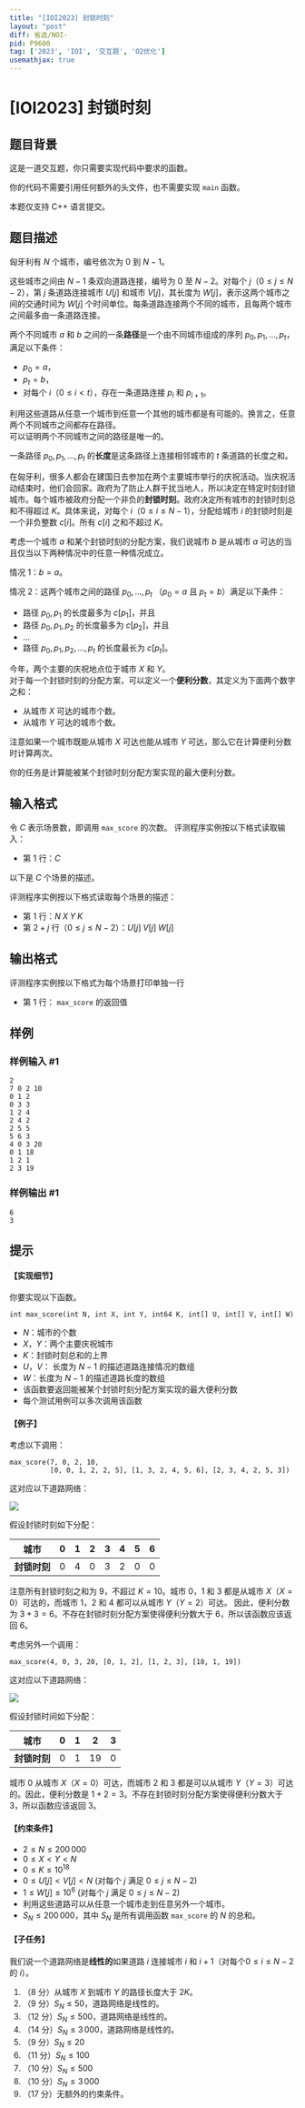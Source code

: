 ```yaml
---
title: "[IOI2023] 封锁时刻"
layout: "post"
diff: 省选/NOI-
pid: P9600
tag: ['2023', 'IOI', '交互题', 'O2优化']
usemathjax: true
---
```


# [IOI2023] 封锁时刻
## 题目背景

这是一道交互题，你只需要实现代码中要求的函数。

你的代码不需要引用任何额外的头文件，也不需要实现 `main` 函数。

本题仅支持 C++ 语言提交。
## 题目描述

匈牙利有 $N$ 个城市，编号依次为 $0$ 到 $N - 1$。

这些城市之间由 $N - 1$ 条双向道路连接，编号为 $0$ 至 $N - 2$。对每个 $j$（$0 \le j \le N - 2$），第 $j$ 条道路连接城市 $U[j]$ 和城市 $V[j]$，其长度为 $W[j]$，表示这两个城市之间的交通时间为 $W[j]$ 个时间单位。每条道路连接两个不同的城市，且每两个城市之间最多由一条道路连接。

两个不同城市 $a$ 和 $b$ 之间的一条**路径**是一个由不同城市组成的序列 $p_0, p_1, \ldots, p_t$，满足以下条件：
 * $p_0 = a$， 
 * $p_t = b$， 
 * 对每个 $i$（$0 \le i \lt t$），存在一条道路连接 $p_i$ 和 $p_{i + 1}$。

利用这些道路从任意一个城市到任意一个其他的城市都是有可能的。换言之，任意两个不同城市之间都存在路径。  
可以证明两个不同城市之间的路径是唯一的。

一条路径 $p_0, p_1, \ldots, p_t$ 的**长度**是这条路径上连接相邻城市的 $t$ 条道路的长度之和。

在匈牙利，很多人都会在建国日去参加在两个主要城市举行的庆祝活动。当庆祝活动结束时，他们会回家。政府为了防止人群干扰当地人，所以决定在特定时刻封锁城市。每个城市被政府分配一个非负的**封锁时刻**。政府决定所有城市的封锁时刻总和不得超过 $K$。具体来说，对每个 $i$（$0 \leq i \leq N - 1$），分配给城市 $i$ 的封锁时刻是一个非负整数  $c[i]$。所有  $c[i]$ 之和不超过 $K$。

考虑一个城市 $a$ 和某个封锁时刻的分配方案，我们说城市 $b$ 是从城市 $a$ 可达的当且仅当以下两种情况中的任意一种情况成立。

情况 1：$b = a$。

情况 2：这两个城市之间的路径  $p_0, \ldots, p_t$ （$p_0 = a$ 且 $p_t = b$）满足以下条件：
* 路径 $p_0, p_1$ 的长度最多为 $c[p_1]$，并且
* 路径 $p_0, p_1, p_2$ 的长度最多为 $c[p_2]$，并且
* $\ldots$
* 路径 $p_0, p_1, p_2, \ldots, p_t$ 的长度最长为  $c[p_t]$。

今年，两个主要的庆祝地点位于城市 $X$ 和 $Y$。  
对于每一个封锁时刻的分配方案，可以定义一个**便利分数**，其定义为下面两个数字之和：
- 从城市 $X$ 可达的城市个数。
- 从城市 $Y$ 可达的城市个数。

注意如果一个城市既能从城市 $X$ 可达也能从城市 $Y$ 可达，那么它在计算便利分数时计算两次。

你的任务是计算能被某个封锁时刻分配方案实现的最大便利分数。
## 输入格式

令 $C$ 表示场景数，即调用 `max_score` 的次数。
评测程序实例按以下格式读取输入：

* 第 $1$ 行：$C$

以下是 $C$ 个场景的描述。

评测程序实例按以下格式读取每个场景的描述：

* 第 $1$ 行：$N \; X \; Y \; K$
* 第 $2 + j$ 行（$0 \le j \le N - 2$）：$U[j] \; V[j] \; W[j]$
## 输出格式

评测程序实例按以下格式为每个场景打印单独一行

* 第 $1$ 行： `max_score` 的返回值
## 样例

### 样例输入 #1
```
2
7 0 2 10
0 1 2
0 3 3
1 2 4
2 4 2
2 5 5
5 6 3
4 0 3 20
0 1 18
1 2 1
2 3 19

```
### 样例输出 #1
```
6
3

```
## 提示

#### 【实现细节】

你要实现以下函数。

```
int max_score(int N, int X, int Y, int64 K, int[] U, int[] V, int[] W)
```

* $N$：城市的个数
* $X$，$Y$：两个主要庆祝城市
* $K$：封锁时刻总和的上界
* $U$，$V$： 长度为 $N - 1$ 的描述道路连接情况的数组
* $W$：长度为 $N - 1$ 的描述道路长度的数组
* 该函数要返回能被某个封锁时刻分配方案实现的最大便利分数
* 每个测试用例可以多次调用该函数



#### 【例子】


考虑以下调用：

```
max_score(7, 0, 2, 10,
          [0, 0, 1, 2, 2, 5], [1, 3, 2, 4, 5, 6], [2, 3, 4, 2, 5, 3])
```



这对应以下道路网络：

![](https://cdn.luogu.com.cn/upload/image_hosting/wf5uw4qd.png)



假设封锁时刻如下分配：

| **城市**         | $0$ | $1$ | $2$ | $3$ | $4$ | $5$ | $6$ |
|:----------------:|:---:|:---:|:---:|:---:|:---:|:---:|:---:|
| **封锁时刻** | $0$ | $4$ | $0$ | $3$ | $2$ | $0$ | $0$ |



注意所有封锁时刻之和为 $9$，不超过 $K = 10$。城市 $0$，$1$ 和 $3$ 都是从城市 $X$（$X = 0$）可达的，而城市 $1$，$2$ 和 $4$ 都可以从城市 $Y$（$Y  = 2$）可达。 因此，便利分数为 $3+3 = 6$。不存在封锁时刻分配方案使得便利分数大于 $6$，所以该函数应该返回 $6$。



考虑另外一个调用：

```
max_score(4, 0, 3, 20, [0, 1, 2], [1, 2, 3], [18, 1, 19])
```



这对应以下道路网络：

![](https://cdn.luogu.com.cn/upload/image_hosting/zcw4gdi5.png)

假设封锁时间如下分配：

| **城市**         | $0$ | $1$ | $2$ | $3$ |
|:----------------:|:---:|:---:|:---:|:---:|
| **封锁时刻** | $0$ | $1$ | $19$| $0$ |



城市 $0$ 从城市 $X$（$X = 0$）可达，而城市 $2$ 和 $3$ 都是可以从城市 $Y$（$Y=3$）可达的。因此，便利分数是 $1 + 2 = 3$。不存在封锁时刻分配方案使得便利分数大于 $3$，所以函数应该返回 $3$。

#### 【约束条件】

* $2 \le N \le 200\,000$
* $0 \le X \lt Y \lt N$
* $0 \le K \le 10^{18}$
* $0 \le U[j] \lt V[j] \lt N$ (对每个 $j$ 满足 $0 \le j \le N - 2$)
* $1 \le W[j] \le 10^6$ (对每个 $j$ 满足 $0 \le j \le N - 2$)
* 利用这些道路可以从任意一个城市走到任意另外一个城市。
* $S_N \le 200\,000$，其中 $S_N$ 是所有调用函数 `max_score` 的  $N$ 的总和。


#### 【子任务】


我们说一个道路网络是**线性的**如果道路 $i$ 连接城市 $i$ 和 $i+1$（对每个$0 \le i \le N - 2$ 的 $i$）。

1. （8 分）从城市 $X$ 到城市 $Y$ 的路径长度大于 $2K$。
1. （9 分）$S_N \le 50$，道路网络是线性的。
1. （12 分）$S_N \le 500$，道路网络是线性的。
1. （14 分）$S_N \le 3\,000$，道路网络是线性的。
1. （9 分）$S_N \le 20$
1. （11 分）$S_N \le 100$
1. （10 分）$S_N \le 500$
1. （10 分）$S_N \le 3\,000$
1. （17 分）无额外的约束条件。
